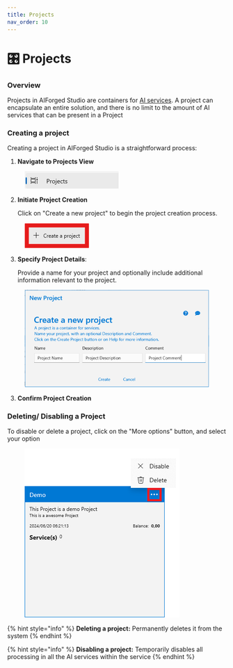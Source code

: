 ```yaml
---
title: Projects
nav_order: 10
---
```


# 🎛️ Projects

### Overview

Projects in AIForged Studio are containers for [AI services](../services/).  A project can encapsulate an entire solution, and there is no limit to the amount of AI services that can be present in a Project

### Creating a project

Creating a project in AIForged Studio is a straightforward process:

1. **Navigate to Projects View**

<figure><img src="../.gitbook/assets/image (7) (6).png" alt=""><figcaption></figcaption></figure>

2.  **Initiate Project Creation**

    Click on "Create a new project" to begin the project creation process.

<figure><img src="../.gitbook/assets/image (6) (6).png" alt=""><figcaption></figcaption></figure>



3.  **Specify Project Details**:&#x20;

    Provide a name for your project and optionally include additional information relevant to the project.

<figure><img src="../.gitbook/assets/image (8) (8).png" alt=""><figcaption></figcaption></figure>

3. **Confirm Project Creation**

### Deleting/ Disabling a Project

To disable or delete a project, click on the "More options" button, and select your option

<figure><img src="../.gitbook/assets/image (9).png" alt=""><figcaption></figcaption></figure>

{% hint style="info" %}
**Deleting a project:** Permanently deletes it from the system
{% endhint %}

{% hint style="info" %}
**Disabling a project:** Temporarily disables all processing in all the AI services within the service
{% endhint %}
